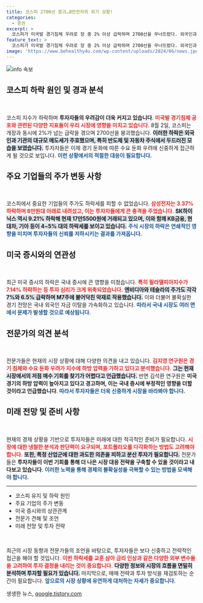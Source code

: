 ```yaml
---
title: 코스피 2700선 붕괴…8만전자의 위기 상황!
categories:
  - 증권
excerpt: >
  코스피가 미국발 경기침체 우려로 장 중 2% 이상 급락하며 2700선을 무너뜨렸다. 외국인과 기관의 대규모 매도로 삼성전자 등 주요 종목이 하락세를 보이며, 시장의 투자 심리가 급속히 악화되고 있다.
feature_text: >
  코스피가 미국발 경기침체 우려로 장 중 2% 이상 급락하며 2700선을 무너뜨렸다. 외국인과 기관의 대규모 매도로 삼성전자 등 주요 종목이 하락세를 보이며, 시장의 투자 심리가 급속히 악화되고 있다.
image: 'https://www.behealthy4u.com/wp-content/uploads/2024/06/news.jpg'
---
```


<p><img src="https://www.behealthy4u.com/wp-content/uploads/2024/06/news.jpg" alt="info 속보" /></p>

<h2 data-ke-size="size26">코스피 하락 원인 및 경과 분석</h2>

<p data-ke-size="size16">&nbsp;</p> 

<p>코스피 지수가 하락하며 <strong>투자자들의 우려감이 더욱 커지고 있습니다</strong>. <b><span style="color: #ee2323;">미국발 경기침체 공포와 관련된 다양한 지표들이 우리 시장에 영향을 미치고 있습니다.</span></b> 8월 2일, 코스피는 개장과 동시에 2%가 넘는 급락을 겪으며 2700선을 붕괴했습니다. <b><span style="background-color: #21538527;">이러한 하락은 외국인과 기관의 대규모 매도세가 주효했으며, 특히 반도체 및 자동차 주식에서 두드러진 모습을 보였습니다.</span></b> 투자자들은 이제 경기 둔화에 따른 수요 둔화 우려에 신중하게 접근하게 될 것으로 보입니다. <b><span style="color: #1a5490;">이런 상황에서의 적절한 대응이 필요합니다.</span></b></p>

<h2 data-ke-size="size26">주요 기업들의 주가 변동 사항</h2>

<p data-ke-size="size16">&nbsp;</p> 

<p>코스피에서 중요한 기업들의 주가도 하락세를 피할 수 없었습니다. <b><span style="color: #ee2323;">삼성전자는 3.37% 하락하며 8만원대 아래로 내려섰고, 이는 투자자들에게 큰 충격을 주었습니다.</span></b> <b><span style="background-color: #21538527;">SK하이닉스 역시 9.21% 하락해 현재 17만5500원에 거래되고 있으며, 이와 함께 KB금융, 현대차, 기아 등이 4~5% 대의 하락세를 보이고 있습니다.</span></b> <b><span style="color: #1a5490;">주식 시장의 하락은 연쇄적인 영향을 미치며 투자자들의 신뢰를 저하시키는 결과를 가져옵니다.</span></b></p>

<h2 data-ke-size="size26">미국 증시와의 연관성</h2>

<p data-ke-size="size16">&nbsp;</p> 

<p>최근 미국 증시의 하락은 국내 증시에 큰 영향을 미쳤습니다. <b><span style="color: #ee2323;">특히 필라델피아지수가 7.14% 하락하는 등 투자 심리가 크게 위축되었습니다.</span></b> <b><span style="background-color: #21538527;">엔비디아와 테슬라의 주가도 각각 7%와 6.5% 급락하며 M7주에 불어닥친 악재로 작용했습니다.</span></b> 이와 더불어 불확실한 경기 전망은 국내 외국인 자금 이탈을 가속화하고 있습니다. <b><span style="color: #1a5490;">따라서 국내 시장도 여러 면에서 문제가 발생할 것으로 예상됩니다.</span></b></p>

<h2 data-ke-size="size26">전문가의 의견 분석</h2>

<p data-ke-size="size16">&nbsp;</p> 

<p>전문가들은 현재의 시장 상황에 대해 다양한 의견을 내고 있습니다. <b><span style="color: #ee2323;">김지영 연구원은 경기 침체와 수요 둔화 우려가 지수에 하방 압력을 가하고 있다고 분석했습니다.</span></b> <b><span style="background-color: #21538527;">그는 현재 시장에서의 저점 매수 기회를 찾기가 어렵다고 언급했습니다.</span></b> 반면 김석환 연구원은 <strong>미국 경기의 하방 압력이 높아지고 있다고 경고하며, 이는 국내 증시에 부정적인 영향을 더할 것이라고 언급했습니다</strong>. <b><span style="color: #1a5490;">따라서 투자자들은 더욱 신중하게 시장을 바라봐야 합니다.</span></b></p>

<h2 data-ke-size="size26">미래 전망 및 준비 사항</h2>

<p data-ke-size="size16">&nbsp;</p> 

<p>현재의 경제 상황을 기반으로 투자자들은 미래에 대한 적극적인 준비가 필요합니다. <b><span style="color: #ee2323;">시장에 대한 냉철한 분석과 판단력이 요구되며, 포트폴리오를 다각화하는 방법도 고려해야 합니다.</span></b> <b><span style="background-color: #21538527;">또한, 특정 산업군에 대한 과도한 의존을 피하고 분산 투자가 필요합니다.</span></b> 전문가들은 <strong>투자자들이 이번 기회를 통해 더 나은 시장 대응 전략을 구축할 수 있을 것이라고 내다보고 있습니다</strong>. <b><span style="color: #1a5490;">이러한 노력을 통해 경제의 불확실성을 극복할 수 있는 방법을 모색해야 합니다.</span></b></p>

<hr />

<ul>
  <li>코스피 유지 및 하락 원인</li>
  <li>주요 기업의 주가 변동</li>
  <li>미국 증시와의 상관관계</li>
  <li>전문가 견해 및 조언</li>
  <li>미래 전망 및 투자 전략</li>
</ul>

<p data-ke-size="size16">&nbsp;</p> 

<p>최근의 시장 동향과 전문가들의 조언을 바탕으로, 투자자들은 보다 신중하고 전략적인 접근을 해야 할 것입니다. <b><span style="color: #ee2323;">이번 하락세를 교훈 삼아 금리 인상과 같은 다양한 외부 변수들을 고려하여 투자 결정을 내리는 것이 중요합니다.</span></b> <b><span style="background-color: #21538527;">다양한 정보와 시장의 흐름을 면밀히 분석하며 투자할 필요가 있습니다.</span></b> 마지막으로, 매매 전략과 투자 방식을 재검토하는 순간이 필요합니다. <b><span style="color: #1a5490;">앞으로의 시장 상황에 유연하게 대처하는 자세가 중요합니다.</span></b></p>
생생한 뉴스, <a href="https://qoogle.tistory.com" rel="dofollow">qoogle.tistory.com</a>


